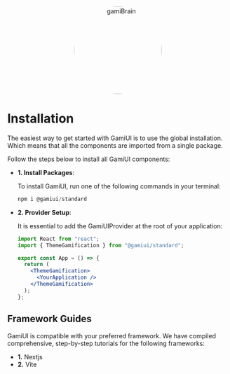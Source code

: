 <div align="center">
<img src="https://i.pinimg.com/originals/02/61/18/0261188a351ebd989dd394761403da28.jpg" alt="gamiBrain" width="200" style="border-radius:50%"/>
</div>

# Installation

The easiest way to get started with GamiUI is to use the global installation. Which means that all the components are imported from a single package.

Follow the steps below to install all GamiUI components:

- **1. Install Packages**:
  
  To install GamiUI, run one of the following commands in your terminal:
  <br/>
  ```js
  npm i @gamiui/standard
  ```

- **2. Provider Setup**:
  
  It is essential to add the GamiUIProvider at the root of your application:
  <br/>
  ```jsx
  import React from "react";
  import { ThemeGamification } from "@gamiui/standard";

  export const App = () => {
    return (
      <ThemeGamification> 
        <YourApplication />
      </ThemeGamification>
    );
  };
  ```

## **Framework Guides**

GamiUI is compatible with your preferred framework. We have compiled comprehensive, step-by-step tutorials for the following frameworks:

- **1.** Nextjs
- **2.** Vite